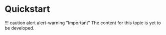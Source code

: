 # Quickstart

!!! caution alert alert-warning "Important"
    The content for this topic is yet to be developed.
